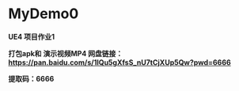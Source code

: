 # MyDemo0

**UE4 项目作业1**


**打包apk和 演示视频MP4 网盘链接： https://pan.baidu.com/s/1lQu5gXfsS_nU7tCjXUp5Qw?pwd=6666**

**提取码：6666**
